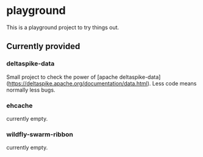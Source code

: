 # playground
This is a playground project to try things out.

## Currently provided

### deltaspike-data
Small project to check the power of [apache deltaspike-data] (https://deltaspike.apache.org/documentation/data.html). Less code means normally less bugs.

### ehcache
currently empty.

### wildfly-swarm-ribbon
currently empty.
